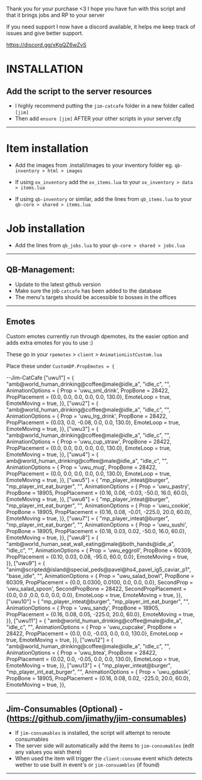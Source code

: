 Thank you for your purchase <3 I hope you have fun with this script and that it brings jobs and RP to your server

If you need support I now have a discord available, it helps me keep track of issues and give better support.

https://discord.gg/xKgQZ6wZvS


# INSTALLATION

## Add the script to the server resources
- I highly recommend putting the `jim-catcafe` folder in a new folder called `[jim]`
- Then add `ensure [jim]` AFTER your other scripts in your server.cfg

---
# Item installation
- Add the images from .install/images to your inventory folder eg. `qb-inventory > html > images`

- If using `ox_inventory` add the `ox_items.lua` to your `ox_inventory > data > items.lua`

- If using `qb-inventory` or similar, add the lines from `qb_items.lua` to your `qb-core > shared > items.lua`

# Job installation

- Add the lines from `qb_jobs.lua` to your `qb-core > shared > jobs.lua`

--------------------------------------------------------------------------------------------------

## QB-Management:

- Update to the latest github version
- Make sure the job `catcafe` has been added to the database
- The menu's targets should be accessible to bosses in the offices

--------------------------------------------------------------------------------------------------

## Emotes

Custom emotes currently run through dpemotes, its the easier option and adds extra emotes for you to use :)

These go in your `rpemotes` > `client` > `AnimationListCustom.lua`

Place these under `CustomDP.PropEmotes = {`

--Jim-CatCafe
["uwu1"] = {
	"amb@world_human_drinking@coffee@male@idle_a", "idle_c", "", AnimationOptions =
	{ Prop = 'uwu_sml_drink', PropBone = 28422, PropPlacement = {0.0, 0.0, 0.0, 0.0, 0.0, 130.0},
		EmoteLoop = true, EmoteMoving = true, }},
["uwu2"] = {
	"amb@world_human_drinking@coffee@male@idle_a", "idle_c", "", AnimationOptions =
	{ Prop = 'uwu_lrg_drink', PropBone = 28422, PropPlacement = {0.03, 0.0, -0.08, 0.0, 0.0, 130.0},
		EmoteLoop = true, EmoteMoving = true, }},
["uwu3"] = {
	"amb@world_human_drinking@coffee@male@idle_a", "idle_c", "", AnimationOptions =
	{ Prop = 'uwu_cup_straw', PropBone = 28422, PropPlacement = {0.0, 0.0, 0.0, 0.0, 0.0, 130.0},
		EmoteLoop = true, EmoteMoving = true, }},
["uwu4"] = {
	amb@world_human_drinking@coffee@male@idle_a", "idle_c", "", AnimationOptions =
	{ Prop = 'uwu_mug', PropBone = 28422, PropPlacement = {0.0, 0.0, 0.0, 0.0, 0.0, 130.0},
		EmoteLoop = true, EmoteMoving = true, }},
["uwu5"] = {
	"mp_player_inteat@burger", "mp_player_int_eat_burger", "", AnimationOptions =
	{ Prop = 'uwu_pastry', PropBone = 18905, PropPlacement = {0.16, 0.06, -0.03, -50.0, 16.0, 60.0},
		EmoteMoving = true, }},
["uwu6"] = {
	"mp_player_inteat@burger", "mp_player_int_eat_burger", "", AnimationOptions =
	{ Prop = 'uwu_cookie', PropBone = 18905, PropPlacement = {0.16, 0.08, -0.01, -225.0, 20.0, 60.0},
		EmoteMoving = true, }},
["uwu7"] = {
	"mp_player_inteat@burger", "mp_player_int_eat_burger", "", AnimationOptions =
	{ Prop = 'uwu_sushi', PropBone = 18905, PropPlacement = {0.18, 0.03, 0.02, -50.0, 16.0, 60.0},
		EmoteMoving = true, }},
["uwu8"] = {
	"amb@world_human_seat_wall_eating@male@both_hands@idle_a", "idle_c", "", AnimationOptions =
	{ Prop = 'uwu_eggroll', PropBone = 60309, PropPlacement = {0.10, 0.03, 0.08, -95.0, 60.0, 0.0},
		EmoteMoving = true, }},
["uwu9"] = {
	"anim@scripted@island@special_peds@pavel@hs4_pavel_ig5_caviar_p1", "base_idle", "", AnimationOptions =
	{ Prop = "uwu_salad_bowl", PropBone = 60309, PropPlacement = {0.0, 0.0300, 0.0100, 0.0, 0.0, 0.0},
		SecondProp = 'uwu_salad_spoon', SecondPropBone = 28422, SecondPropPlacement = {0.0, 0.0 ,0.0, 0.0, 0.0, 0.0},
		EmoteLoop = true, EmoteMoving = true, }},
["uwu10"] = {
	"mp_player_inteat@burger", "mp_player_int_eat_burger", "", AnimationOptions =
	{ Prop = 'uwu_sandy', PropBone = 18905, PropPlacement = {0.16, 0.08, 0.05, -225.0, 20.0, 60.0},
		EmoteMoving = true, }},
["uwu11"] = {
	"amb@world_human_drinking@coffee@male@idle_a", "idle_c", "", AnimationOptions =
	{ Prop = 'uwu_cupcake', PropBone = 28422, PropPlacement = {0.0, 0.0, -0.03, 0.0, 0.0, 130.0},
		EmoteLoop = true, EmoteMoving = true, }},
["uwu12"] = {
	"amb@world_human_drinking@coffee@male@idle_a", "idle_c", "", AnimationOptions =
	{ Prop = 'uwu_btea', PropBone = 28422, PropPlacement = {0.02, 0.0, -0.05, 0.0, 0.0, 130.0},
		EmoteLoop = true, EmoteMoving = true, }},
["uwu13"] = {
	"mp_player_inteat@burger", "mp_player_int_eat_burger", "", AnimationOptions =
	{ Prop = 'uwu_gdasik', PropBone = 18905, PropPlacement = {0.16, 0.08, 0.02, -225.0, 20.0, 60.0},
		EmoteMoving = true, }},

--------------------------------------------------------------------------------------------------

## Jim-Consumables (Optional) - (https://github.com/jimathy/jim-consumables)
- If `jim-consumables` is installed, the script will attempt to reroute consumables
- The server side will automatically add the items to `jim-consumables` (edit any values you wish there)
- When used the item will trigger the `client:consume` event which detects wether to use built in event's or `jim-consuambles` (if found)

--------------------------------------------------------------------------------------------------